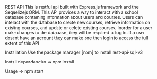 REST API 
This is restful api built with Express.js framework and the Sequelizejs ORM. This API provides a way to interact with a school database containing information 
about users and courses. Users can interact with the database to create new courses, retrieve information on existing courses, and update or delete existing courses.
Inorder for a user make changes to the database, they will be required to log in. If a user dosent have an account they can make one then login to access the full extent of this API

Installation
Use the package manager [npm] to install rest-api-sql-v3.

Install dependencies => npm install

Usage => npm start

